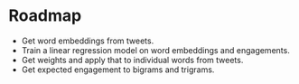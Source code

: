 # Roadmap

- Get word embeddings from tweets.
- Train a linear regression model on word embeddings and engagements.
- Get weights and apply that to individual words from tweets.
- Get expected engagement to bigrams and trigrams.
